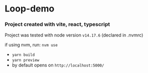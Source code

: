 # Loop-demo

### Project created with vite, react, typescript

Project was tested with node version `v14.17.6` (declared in .nvmrc)

if using nvm, run:
`nvm use`

- `yarn build`
- `yarn preview`
- by default opens on `http://localhost:5000/`

